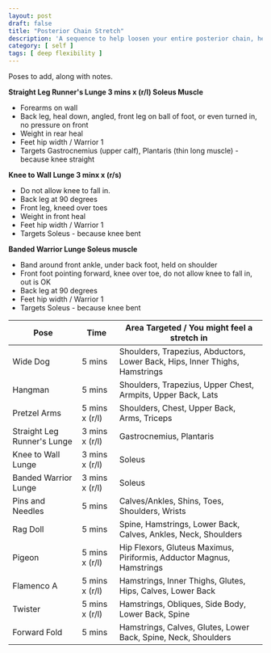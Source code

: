 ```yaml
---
layout: post
draft: false
title: "Posterior Chain Stretch"
description: 'A sequence to help loosen your entire posterior chain, heals to head.'
category: [ self ]
tags: [ deep flexibility ]
---
```


Poses to add, along with notes.

**Straight Leg Runner's Lunge 3 mins x (r/l) Soleus Muscle**

- Forearms on wall
- Back leg, heal down, angled, front leg on ball of foot, or even turned in, no pressure on front
- Weight in rear heal
- Feet hip width / Warrior 1
- Targets Gastrocnemius (upper calf), Plantaris (thin long muscle) - because knee straight

**Knee to Wall Lunge 3 minx x (r/s)**

- Do not allow knee to fall in.
- Back leg at 90 degrees
- Front leg, kneed over toes
- Weight in front heal
- Feet hip width / Warrior 1
- Targets Soleus - because knee bent

**Banded Warrior Lunge Soleus muscle**

- Band around front ankle, under back foot, held on shoulder
- Front foot pointing forward, knee over toe, do not allow knee to fall in, out is OK
- Back leg at 90 degrees
- Feet hip width / Warrior 1
- Targets Soleus - because knee bent

| Pose                        | Time           | Area Targeted / You might feel a stretch in                                 |
|-----------------------------|----------------|-----------------------------------------------------------------------------|
| Wide Dog                    | 5 mins         | Shoulders, Trapezius, Abductors, Lower Back, Hips, Inner Thighs, Hamstrings |
| Hangman                     | 5 mins         | Shoulders, Trapezius, Upper Chest, Armpits, Upper Back, Lats                |
| Pretzel Arms                | 5 mins x (r/l) | Shoulders, Chest, Upper Back, Arms, Triceps                                 |
| Straight Leg Runner's Lunge | 3 mins x (r/l) | Gastrocnemius, Plantaris                                                    |
| Knee to Wall Lunge          | 3 mins x (r/l) | Soleus                                                                      |
| Banded Warrior Lunge        | 3 mins x (r/l) | Soleus                                                                      |
| Pins and Needles            | 5 mins         | Calves/Ankles, Shins, Toes, Shoulders, Wrists                               |
| Rag Doll                    | 5 mins         | Spine, Hamstrings, Lower Back, Calves, Ankles, Neck, Shoulders              |
| Pigeon                      | 5 mins x (r/l) | Hip Flexors, Gluteus Maximus, Piriformis, Adductor Magnus, Hamstrings       |
| Flamenco A                  | 5 mins x (r/l) | Hamstrings, Inner Thighs, Glutes, Hips, Calves, Lower Back                  |
| Twister                     | 5 mins x (r/l) | Hamstrings, Obliques, Side Body, Lower Back, Spine                          |
| Forward Fold                | 5 mins         | Hamstrings, Calves, Glutes, Lower Back, Spine, Neck, Shoulders              |
